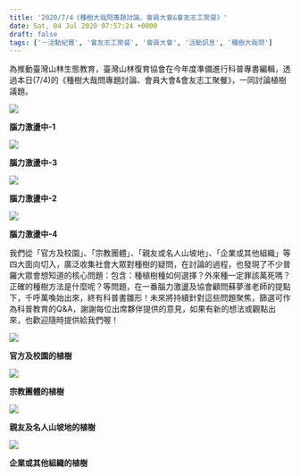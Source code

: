 ```yaml
---
title: '2020/7/4《種樹大哉問專題討論、會員大會&會友志工聚餐》'
date: Sat, 04 Jul 2020 07:57:24 +0000
draft: false
tags: ['－活動紀實', '會友志工聚餐', '會員大會', '活動訊息', '種樹大哉問']
---
```


為推動臺灣山林生態教育，臺灣山林復育協會在今年度準備進行科普專書編輯，透過本日(7/4)的《種樹大哉問專題討論、會員大會&會友志工聚餐》，一同討論植樹議題。

![](https://www.reforestation.tw/wp-content/uploads/2020/07/200704會員大會暨種樹大哉問討論_200704_18.jpg)

**腦力激盪中-1**

![](https://www.reforestation.tw/wp-content/uploads/2020/07/200704會員大會暨種樹大哉問討論_200704_20.jpg)

**腦力激盪中-3**

![](https://www.reforestation.tw/wp-content/uploads/2020/07/200704會員大會暨種樹大哉問討論_200704_19.jpg)

**腦力激盪中-2**

![](https://www.reforestation.tw/wp-content/uploads/2020/07/200704會員大會暨種樹大哉問討論_200704_21.jpg)

**腦力激盪中-4**

我們從「官方及校園」、「宗教團體」、「親友或名人山坡地」、「企業或其他組織」等四大面向切入，廣泛收集社會大眾對種樹的疑問，在討論的過程，也發現了不少普羅大眾會想知道的核心問題：包含：種植樹種如何選擇？外來種一定罪該萬死嗎？正確的種樹方法是什麼呢？等問題，在一番腦力激盪及協會顧問蘇夢淮老師的提點下，千呼萬喚始出來，終有科普書雛形！未來將持續針對這些問題聚焦，篩選可作為科普教育的Q&A，謝謝每位出席夥伴提供的意見，如果有新的想法或觀點出來，也歡迎隨時提供給我們喔！

![](https://www.reforestation.tw/wp-content/uploads/2020/07/01.jpg)

**官方及校園的植樹**

![](https://www.reforestation.tw/wp-content/uploads/2020/07/02.jpg)

**宗教團體的植樹**

![](https://www.reforestation.tw/wp-content/uploads/2020/07/03.jpg)

**親友及名人山坡地的植樹**

![](https://www.reforestation.tw/wp-content/uploads/2020/07/04.jpg)

**企業或其他組織的植樹**